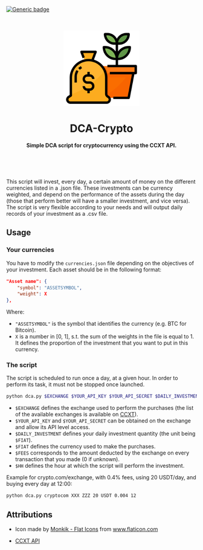 [![Generic badge](https://img.shields.io/badge/license-Unlicense-green.svg)](https://shields.io/)

<div align="center">
	<br>
	<br>
	<img src="res/icon.png" width="200" height="200">
	<h1>DCA-Crypto</h1>
	<p>
    <b>Simple DCA script for cryptocurrency using the CCXT API.</b>
	</p>
	<br>
	<br>
	<br>
</div>

This script will invest, every day, a certain amount of money 
on the different currencies listed in a .json file. These 
investments can be currency weighted, and depend on the 
performance of the assets during the day (those that perform 
better will have a smaller investment, and vice versa).
The script is very flexible according to your needs and will 
output daily records of your investment as a .csv file.

## Usage

### Your currencies

You have to modify the `currencies.json` file depending on
the objectives of your investment.
Each asset should be in the following format:

```json
"Asset name": {
    "symbol": "ASSETSYMBOL",
    "weight": X
},
```

Where:
- `"ASSETSYMBOL"` is the symbol that identifies the currency
  (e.g. BTC for Bitcoin).
- `X` is a number in [0, 1], s.t. the sum of the weights
  in the file is equal to 1. It defines the proportion of
  the investment that you want to put in this currency.


### The script

The script is scheduled to run once a day, at a given
hour. In order to perform its task, it must not be stopped
once launched.

```bash
python dca.py $EXCHANGE $YOUR_API_KEY $YOUR_API_SECRET $DAILY_INVESTMENT $FIAT $FEES $HH
```

- `$EXCHANGE` defines the exchange used to perform the purchases 
  (the list of the available exchanges is available on 
  [CCXT](https://github.com/ccxt/ccxt)).
- `$YOUR_API_KEY` and `$YOUR_API_SECRET` can be obtained on
  the exchange and allow its API level access. 
- `$DAILY_INVESTMENT` defines your daily investment quantity
  (the unit being `$FIAT`).   
- `$FIAT` defines the currency used to make the purchases. 
- `$FEES` corresponds to the amount deducted by the exchange
  on every transaction that you made (0 if unknown). 
- `$HH` defines the hour at which the script will perform the
  investment.

Example for crypto.com/exchange, with 0.4% fees, using 20 USDT/day, 
and buying every day at 12:00:

```bash
python dca.py cryptocom XXX ZZZ 20 USDT 0.004 12
```

## Attributions

- <div>
	Icon made by 
	<a href="https://www.flaticon.com/authors/flat-icons" title="Flat Icons">Monkik - Flat Icons</a> 
	from 
	<a href="https://www.flaticon.com/" title="Flaticon">www.flaticon.com</a>
  </div>

- [CCXT API](https://github.com/ccxt/ccxt)
